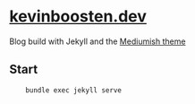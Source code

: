 # [kevinboosten.dev](https://www.kevinboosten.dev)

Blog build with Jekyll and the [Mediumish theme](https://wowthemesnet.github.io/mediumish-theme-jekyll/)

## Start

```bash
    bundle exec jekyll serve
```
